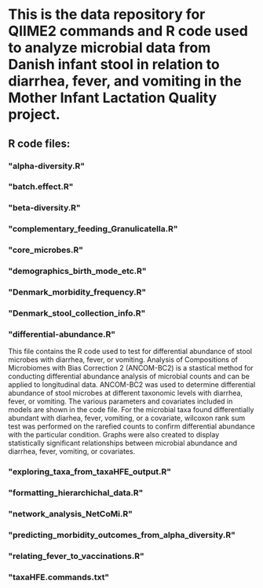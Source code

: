 # This is the data repository for QIIME2 commands and R code used to analyze microbial data from Danish infant stool in relation to diarrhea, fever, and vomiting in the Mother Infant Lactation Quality project. 

## R code files:
### "alpha-diversity.R"

### "batch.effect.R"

### "beta-diversity.R"

### "complementary_feeding_Granulicatella.R"

### "core_microbes.R"

### "demographics_birth_mode_etc.R"

### "Denmark_morbidity_frequency.R"

### "Denmark_stool_collection_info.R"

### "differential-abundance.R"
This file contains the R code used to test for differential abundance of stool microbes with diarrhea, fever, or vomiting. Analysis of Compositions of Microbiomes with Bias Correction 2 (ANCOM-BC2) is a stastical method for conducting differential abundance analysis of microbial counts and can be applied to longitudinal data. ANCOM-BC2 was used to determine differential abundance of stool microbes at different taxonomic levels with diarrhea, fever, or vomiting. The various parameters and covariates included in models are shown in the code file. For the microbial taxa found differentially abundant with diarhea, fever, vomiting, or a covariate, wilcoxon rank sum test was performed on the rarefied counts to confirm differential abundance with the particular condition. Graphs were also created to display statistically significant relationships between microbial abundance and diarrhea, fever, vomiting, or covariates.

### "exploring_taxa_from_taxaHFE_output.R"

### "formatting_hierarchichal_data.R"

### "network_analysis_NetCoMi.R"

### "predicting_morbidity_outcomes_from_alpha_diversity.R"

### "relating_fever_to_vaccinations.R"

### "taxaHFE.commands.txt"
 
